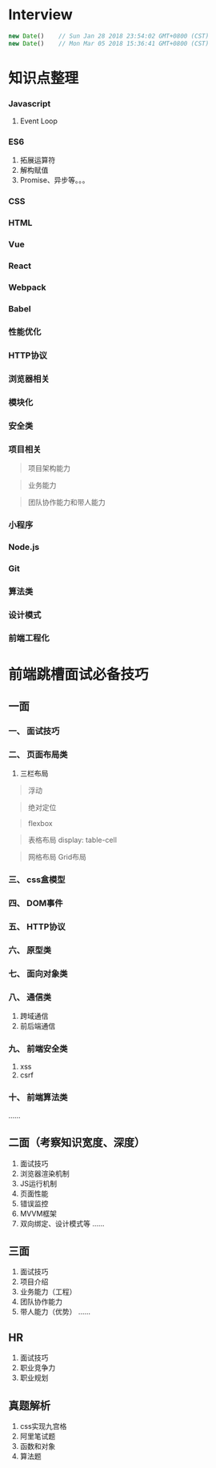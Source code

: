# Interview
```js
new Date()    // Sun Jan 28 2018 23:54:02 GMT+0800 (CST)
new Date()    // Mon Mar 05 2018 15:36:41 GMT+0800 (CST)
```

# 知识点整理
### Javascript
1. Event Loop

### ES6
1. 拓展运算符
2. 解构赋值
3. Promise、异步等。。。

### CSS

### HTML

### Vue

### React

### Webpack

### Babel

### 性能优化

### HTTP协议

### 浏览器相关

### 模块化

### 安全类

### 项目相关
> 项目架构能力

> 业务能力

> 团队协作能力和带人能力

### 小程序

### Node.js

### Git

### 算法类

### 设计模式

### 前端工程化

# 前端跳槽面试必备技巧

## 一面
### 一、 面试技巧
### 二、 页面布局类
1. 三栏布局
> 浮动

> 绝对定位

> flexbox

> 表格布局 display: table-cell

> 网格布局 Grid布局
### 三、 css盒模型
### 四、 DOM事件
### 五、 HTTP协议
### 六、 原型类
### 七、 面向对象类
### 八、 通信类
1. 跨域通信
2. 前后端通信
### 九、 前端安全类
1. xss
2. csrf
### 十、 前端算法类

……

## 二面（考察知识宽度、深度）
1. 面试技巧
2. 浏览器渲染机制
3. JS运行机制
4. 页面性能
5. 错误监控
6. MVVM框架
7. 双向绑定、设计模式等
……

## 三面
1. 面试技巧
2. 项目介绍
3. 业务能力（工程）
4. 团队协作能力
5. 带人能力（优势）
……

## HR
1. 面试技巧
2. 职业竞争力
3. 职业规划

## 真题解析
1. css实现九宫格
2. 阿里笔试题
3. 函数和对象
4. 算法题
